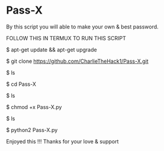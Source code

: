 # Pass-X

By this script you will able to make your own & best password. 

FOLLOW THIS IN TERMUX TO RUN THIS SCRIPT


$ apt-get update && apt-get upgrade

$ git clone https://github.com/CharlieTheHack1/Pass-X.git

$ ls

$ cd Pass-X

$ ls 

$ chmod +x Pass-X.py

$ ls

$ python2 Pass-X.py



Enjoyed this !!!
Thanks for your love & support

